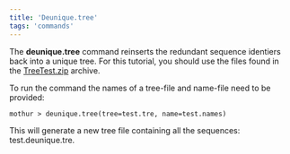```yaml
---
title: 'Deunique.tree'
tags: 'commands'
---
```

The **deunique.tree** command reinserts the
redundant sequence identiers back into a unique tree. For this tutorial,
you should use the files found in the [
TreeTest.zip](https://mothur.s3.us-east-2.amazonaws.com/wiki/treetest.zip) archive.

To run the command the names of a tree-file and name-file need to be
provided:

    mothur > deunique.tree(tree=test.tre, name=test.names)

This will generate a new tree file containing all the sequences:
test.deunique.tre.


